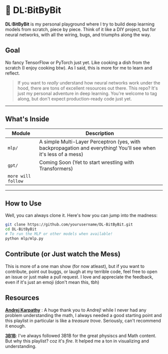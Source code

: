 # 🧠 DL:BitByBit

**DL:BitByBit** is my personal playground where I try to build deep learning models from scratch, piece by piece. Think of it like a DIY project, but for neural networks, with all the wiring, bugs, and triumphs along the way. 

## Goal

No fancy TensorFlow or PyTorch just yet. Like cooking a dish from the scratch (I enjoy cooking btw). As I said, this is more for me to learn and reflect.

> If you want to *really* understand how neural networks work under the hood, there are tons of excellent resources out there. This repo? It's just my personal adventure in deep learning. You're welcome to tag along, but don't expect production-ready code just yet.

---

## What's Inside

| Module | Description |
|--------|-------------|
| `mlp/` | A simple Multi-Layer Perceptron (yes, with backpropagation and everything! You'll see when it's less of a mess) |
| `gpt/` | Coming Soon (Yet to start wrestling with Transformers) |
|`more will follow`| |
---

## How to Use

Well, you can always clone it. Here's how you can jump into the madness:

```bash
git clone https://github.com/yourusername/DL-BitByBit.git
cd DL-BitByBit
# To run the MLP or other models when available!
python mlp/mlp.py
```

## Contribute (or Just watch the Mess)

This is more of a one man show (for now atleast), but if you want to contribute, point out buggs, or laugh at my terrible code, feel free to open an issue or just make a pull request. I love and appreciate the feedback, even if it's just an emoji (don't mean this, tbh)

## Resources

[**Andrej Karpathy**](https://www.youtube.com/playlist?list=PLAqhIrjkxbuWI23v9cThsA9GvCAUhRvKZ) : A huge thank you to Andrej! while I never had any problem understanding the math, I always needed a good starting point and this playlist in particular is like a *treasure trove*. Seriously, can't recommend it enough. 

[**3B1B**](https://www.youtube.com/playlist?list=PLZHQObOWTQDNU6R1_67000Dx_ZCJB-3pi): I've always followed 3B1B for the great physiscs and Math content. But why this playlist? coz it's *fire*. It helped me a ton in visualizing and understanding.
